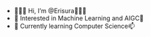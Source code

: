 - 👋👋👋 Hi, I’m @Erisura👋👋👋
- 👀 Interested in Machine Learning and AIGC👀
- 🌱 Currently learning Computer Science📫

